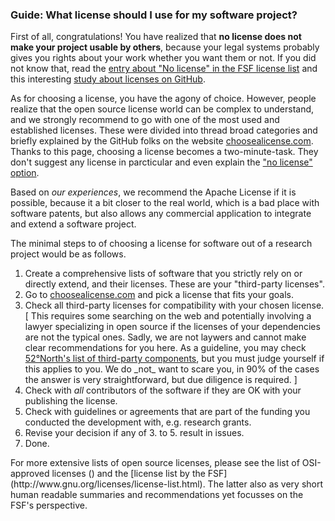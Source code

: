 <div class="panel panel-info">
    <div class="panel-heading">
        <h3 class="panel-title"><i class="octicon octicon-megaphone"></i> Guide: What license should I use for my software project?</h3>
    </div>
    <div class="panel-body">
        <p>First of all, congratulations! You have realized that <b>no license does not make your project usable by others</b>, because your legal systems probably gives you rights about your work whether you want them or not. If you did not know that, read the <a href="http://www.gnu.org/licenses/license-list.html#NoLicense">entry about "No license" in the FSF license list</a> and this interesting <a href="http://www.theregister.co.uk/2013/04/18/github_licensing_study">study about licenses on GitHub</a>.
        </p>
        <p>As for choosing a license, you have the agony of choice. However, people realize that the open source license world can be complex to understand, and we strongly recommend to go with one of the most used and established licenses. These were divided into thread broad categories and briefly explained by the GitHub folks on the website <a href="http://choosealicense.com/">choosealicense.com</a>. Thanks to this page, choosing a license becomes a two-minute-task. They don't suggest any license in parcticular and even explain the <a href="http://choosealicense.com/no-license/">"no license" option</a>.</p>
        <p>Based on <em>our experiences</em>, we recommend the Apache License if it is possible, because it a bit closer to the real world, which is a bad place with software patents, but also allows any commercial application to integrate and extend a software project.</p>
        <p>The minimal steps to of choosing a license for software out of a research project would be as follows.</p>
        <ol>
            <li>Create a comprehensive lists of software that you strictly rely on or directly extend, and their licenses. These are your "third-party licenses".
            <li>Go to <a href="http://choosealicense.com/">choosealicense.com</a> and pick a license that fits your goals.</li>
            <li>Check all third-party licenses for compatibility with your chosen license.</br>[ This requires some searching on the web and potentially involving a lawyer specializing in open source if the licenses of your dependencies are not the typical ones. Sadly, we are not laywers and cannot make clear recommendations for you here. As a guideline, you may check <a href="https://wiki.52north.org/bin/view/Documentation/LicenseManagement">52°North's list of third-party components</a>, but you must judge yourself if this applies to you. We do _not_ want to scare you, in 90% of the cases the answer is very straightforward, but due diligence is required. ]</li>
            <li>Check with <em>all</em> contributors of the software if they are OK with your publishing the license.</li>
            <li>Check with guidelines or agreements that are part of the funding you conducted the development with, e.g. research grants.</li>
            <li>Revise your decision if any of 3. to 5. result in issues.</li>
            <li>Done.</li>
        </ol>
    </div>
    <div class="panel-footer">
        <i class="octicon octicon-link-external"></i> For more extensive lists of open source licenses, please see the list of OSI-approved licenses () and the [license list by the FSF](http://www.gnu.org/licenses/license-list.html).
        The latter also as very short human readable summaries and recommendations yet focusses on the FSF's perspective.
    </div>
</div>


